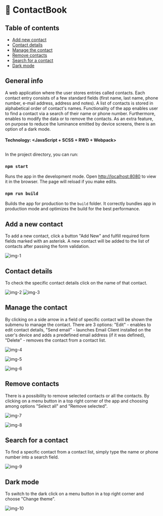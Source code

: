 # :ledger: ContactBook

## Table of contents

- [Add new contact](#add-a-new-contact)
- [Contact details](#contact-details)
- [Manage the contact](#manage-the-contact)
- [Remove contacts](#remove-contacts)
- [Search for a contact](#search-for-a-contact)
- [Dark mode](#dark-mode)

## General info

A web application where the user stores entries called contacts. Each contact entry consists of a few standard fields (first name, last name, phone number, e-mail address, address and notes). A list of contacts is stored in alphabetical order of contact's names. Functionality of the app enables user to find a contact via a search of their name or phone number. Furthermore, enables to modify the data or to remove the contacts. As an extra feature, on purpose to reduce the luminance emitted by device screens, there is an option of a dark mode.

#### Technology: <JavaScript + SCSS + RWD + Webpack>

##

In the project directory, you can run:

### `npm start`

Runs the app in the development mode.
Open [http://localhost:8080](http://localhost:8080) to view it in the browser.
The page will reload if you make edits.

### `npm run build`

Builds the app for production to the `build` folder.
It correctly bundles app in production mode and optimizes the build for the best performance.

## Add a new contact

To add a new contact, click a button "Add New" and fulfill required form fields marked with an asterisk. A new contact will be added to the list of contacts after passing the form validation.

![img-1](https://user-images.githubusercontent.com/75247773/213426111-eebeddd9-43cf-459c-a749-68b71cef68e8.jpg)

## Contact details

To check the specific contact details click on the name of that contact.

![img-2](https://user-images.githubusercontent.com/75247773/213426114-89a42f91-9162-4ad2-a265-9fbf1a282ddd.jpg)
![img-3](https://user-images.githubusercontent.com/75247773/213426120-1dcb2e74-2443-4705-85bb-34fe743421a5.jpg)

## Manage the contact

By clicking on a side arrow in a field of specific contact will be shown the submenu to manage the contact. There are 3 options: "Edit" - enables to edit contact details, "Send email" - launches Email Client installed on the user's device and adds a predefined email address (if it was defined), "Delete" - removes the contact from a contact list.

![img-4](https://user-images.githubusercontent.com/75247773/213426121-d56acd0d-9f2e-49e8-8a36-cc468c2b814b.jpg)

![img-5](https://user-images.githubusercontent.com/75247773/213426126-a14293e2-4931-4ca7-adf6-f4b0db935741.jpg)

![img-6](https://user-images.githubusercontent.com/75247773/213426128-99811686-ff88-446d-9c28-ce71f53fffa8.jpg)

## Remove contacts

There is a possibility to remove selected contacts or all the contacts. By clicking on a menu button in a top right corner of the app and choosing among options "Select all" and "Remove selected".

![img-7](https://user-images.githubusercontent.com/75247773/213426129-291d9972-b149-4cba-8d9c-618231a72ae3.jpg)

![img-8](https://user-images.githubusercontent.com/75247773/213426133-6a3d451b-6488-4db0-94bd-3592f34c5503.jpg)

## Search for a contact

To find a specific contact from a contact list, simply type the name or phone number into a search field.

![img-9](https://user-images.githubusercontent.com/75247773/213426136-362646e2-97ee-4810-86b6-4a0416d5223f.jpg)

## Dark mode

To switch to the dark click on a menu button in a top right corner and choose "Change theme".

![img-10](https://user-images.githubusercontent.com/75247773/213426140-90536885-1692-4850-9977-6028c6ca3e3a.jpg)
